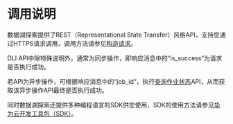 # 调用说明<a name="dli_02_0175"></a>

数据湖探索提供了REST（Representational State Transfer）风格API，支持您通过HTTPS请求调用，调用方法请参见[构造请求](构造请求.md)。

DLI API中除特殊说明外，通常为同步操作，即响应消息中的“is\_success“为请求是否执行成功。

若API为异步操作，可根据响应消息中的“job\_id“，执行[查询作业状态](查询作业状态.md)API，从而获取该异步操作API最终是否执行成功。

同时数据湖探索还提供多种编程语言的SDK供您使用，SDK的使用方法请参见[华为云开发工具包（SDK）](https://developer.huaweicloud.com/sdk?DLI)。

